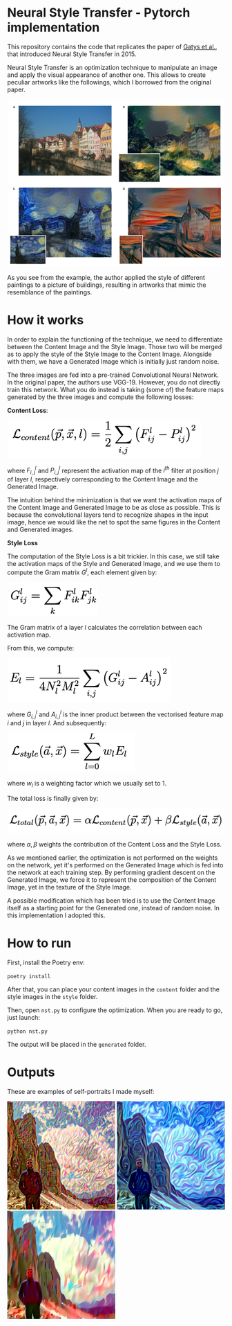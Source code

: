 # Neural Style Transfer - Pytorch implementation 

This repository contains the code that replicates the paper of [Gatys et al.](https://arxiv.org/pdf/1508.06576.pdf),
that introduced Neural Style Transfer in 2015.

Neural Style Transfer is an optimization technique to manipulate an image and apply the visual appearance of another one.
This allows to create peculiar artworks like the followings, which I borrowed from the original paper.

![Reference image](images/paper_img.png)

As you see from the example, the author applied the style of different paintings to 
a picture of buildings, resulting in artworks that mimic the resemblance of the paintings.

# How it works

In order to explain the functioning of the technique, we need to differentiate between the Content
Image and the Style Image. Those two will be merged as to apply the style of the Style Image to the Content Image.
Alongside with them, we have a Generated Image which is initially just random noise.

The three images are fed into a pre-trained Convolutional Neural Network. In the original paper, the authors
use VGG-19.
However, you do not directly train this network.
What you do instead is taking (some of) the feature maps generated by the three images and compute
the following losses:

**Content Loss**: 

![Content loss](images/content_loss.png)

where $F^l_{i,j}$ and $P^l_{i,j}$ represent the activation map of the $i^{th}$ filter at position $j$ of layer $l$, 
respectively corresponding to the Content Image and the Generated Image.

The intuition behind the minimization is that we want the activation maps of the Content Image and Generated Image to be as close as possible.
This is because the convolutional layers tend to recognize shapes in the input image, hence we would like the net to spot
the same figures in the Content and Generated images.

**Style Loss** 

The computation of the Style Loss is a bit trickier.
In this case, we still take the activation maps of the Style and Generated Image,
and we use them to compute the Gram matrix $G^l$, each element given by:

![Gram matrix](images/gram.png)

The Gram matrix of a layer $l$ calculates the correlation between each activation map.

From this, we compute:

![El](images/El.png)

where $G^l_{i,j}$ and $A^l_{i,j}$ is the inner product between the vectorised feature map
$i$ and $j$ in layer $l$.
And subsequently:

![Style loss](images/style_loss.png)

where $w_l$ is a weighting factor which we usually set to 1.

The total loss is finally given by:

![Total loss](images/total_loss.png)

where $\alpha, \beta$ weights the contribution of the Content Loss and the Style Loss.

As we mentioned earlier, the optimization is not performed on the weights on the network, yet it's performed on
the Generated Image which is fed into the network at each training step.
By performing gradient descent on the Generated Image, we force it to represent the composition of the Content Image, yet
in the texture of the Style Image.

A possible modification which has been tried is to use the Content Image itself as a starting point for the Generated one, instead
of random noise. In this implementation I adopted this.

# How to run

First, install the Poetry env:

`poetry install`

After that, you can place your content images in the `content` folder and the style images in the `style` folder.

Then, open `nst.py` to configure the optimization. When you are ready to go, just launch:

`python nst.py`

The output will be placed in the `generated` folder.

# Outputs

These are examples of self-portraits I made myself:
<p float="left">
<img src="data/generated/generated_io_text_3.png" width="250">
<img src="data/generated/generated_io_swirls.png" width="250">
<img src="data/generated/generated_io_painting.png" width="250">
</p>
